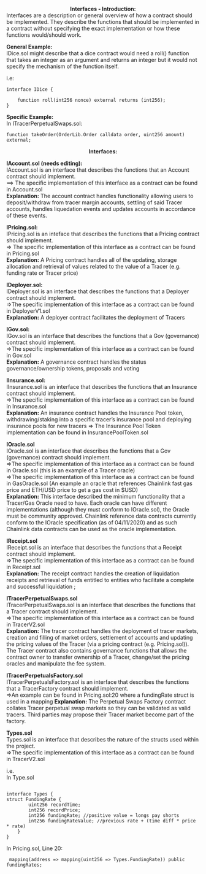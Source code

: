 **<center>Interfaces - Introduction:</center>**
Interfaces are a description or general overview  of how a contract should be implemented. They describe the functions 
that should be implemented  in a contract without specifying  the exact implementation or how these functions would/should work. 

**General Example:**  
IDice.sol might describe that a dice contract would need a roll() function that takes an integer as an argument and returns an integer 
but it would not specify the mechanism of the function itself. 

i.e:
```
interface IDice {

    function roll(int256 nonce) external returns (int256);
}
```

**Specific Example:**  
  In ITracerPerpetualSwaps.sol: 
  ```
function takeOrder(OrderLib.Order calldata order, uint256 amount) external;
```

**<center>Interfaces:</center>**


**IAccount.sol (needs editing):**   
IAccount.sol is an interface  that describes the functions that an Account contract should implement.     
==> The specific implementation of this interface as a contract can be found in Account.sol   
**Explanation:** The account contract handles functionality allowing users to deposit/withdraw from tracer margin accounts, settling of said Tracer accounts, handles liquedation events and updates accounts in accordance of these events.

**IPricing.sol:**  
IPricing.sol is an inteface that describes the functions that a Pricing contract should implement.   
=> The specific implementation of this interface as a contract can be found in Pricing.sol   
**Explanation:** A Pricing contract handles all of the updating, storage allocation and retrieval of values related to the value of a Tracer (e.g. funding rate or Tracer price)

**IDeployer.sol:**  
IDeployer.sol is an interface that describes the functions that a Deployer contract should implement.   
=>The specific implementation of this interface as a contract can be found in DeployerV1.sol   
**Explanation:** A deployer contract facilitates the deployment of Tracers

**IGov.sol:**  
IGov.sol is an interface that describes the functions that a Gov (governance) contract should implement.   
=>The specific implementation of this interface as a contract can be found in Gov.sol   
**Explanation:** A governance contract handles the status governance/ownership tokens, proposals and voting 

**IInsurance.sol:**  
IInsurance.sol is an interface that describes the functions that an Insurance contract should implement.   
=>The specific implementation of this interface as a contract can be found in Insurance.sol   
**Explanation:** An insurance contract handles the Insurance Pool token, withdrawing/staking into a specific tracer’s insurance pool and deploying insurance pools for new tracers 
=> The Insurance Pool Token implementation can be found in InsurancePoolToken.sol 

**IOracle.sol**   
IOracle.sol is an interface that describes the functions that a Gov (governance) contract should implement.   
=>The specific implementation of this interface as a contract can be found in Oracle.sol (this is an example of a Tracer oracle)     
=>The specific implementation of this interface as a contract can be found in GasOracle.sol (An example an oracle that references Chainlink fast gas price and ETH/USD price to get a gas cost in $USD)  
**Explanation:** This interface described the minimum functionality that a Tracer/Gas Oracle need to have. Each oracle can have different implementations (although they must conform to IOracle.sol), the Oracle must be community approved. Chainlink reference data contracts currently conform to the IOracle specification (as of 04/11/2020) and as such Chainlink data contracts can be used as the oracle implementation. 

**IReceipt.sol**   
IReceipt.sol is an interface that describes the functions that a Receipt contract should implement.   
=>The specific implementation of this interface as a contract can be found in Receipt.sol   
**Explanation:** The receipt contract handles the creation of liquidation  receipts and retrieval  of funds entitled to entities who facilitate a complete and successful liquidation ; 

**ITracerPerpetualSwaps.sol**   
ITracerPerpetualSwaps.sol is an interface that describes the functions that a Tracer contract should implement.   
=>The specific implementation of this interface as a contract can be found in TracerV2.sol   
**Explanation:** The tracer contract handles the deployment  of tracer markets, creation and filling of market orders, settlement of accounts and updating the pricing values of the Tracer (via a pricing contract (e.g. Pricing.sol)). 
The Tracer contract also contains governance functions that allows the contract owner to transfer ownership of a Tracer, change/set the pricing oracles and manipulate the fee system. 

**ITracerPerpetualsFactory.sol**   
ITracerPerpetualsFactory.sol is an interface that describes the functions that a TracerFactory contract should implement.    
=>An example can be found in Pricing.sol:20 where a fundingRate struct is used in a mapping
**Explanation:** The Perpetual Swaps Factory contract collates Tracer perpetual swap markets so they can be validated as valid tracers. Third parties may propose their Tracer market become part of the factory. 

**Types.sol**   
Types.sol is an interface that describes the nature of the structs used within the project.  
=>The specific implementation of this interface as a contract can be found in TracerV2.sol     


i.e.  
In Type.sol
```

interface Types {
struct FundingRate {
        uint256 recordTime;
        int256 recordPrice;
        int256 fundingRate; //positive value = longs pay shorts
        int256 fundingRateValue; //previous rate + (time diff * price * rate)
    }
}
```
In Pricing.sol, Line 20:
```
 mapping(address => mapping(uint256 => Types.FundingRate)) public fundingRates;
 ```




























